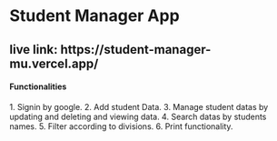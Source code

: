 # Student Manager App
<h2>live link: https://student-manager-mu.vercel.app/</h2>
<h4>Functionalities</h4>
1. Signin by google.
2. Add student Data.
3. Manage student datas by updating and deleting and viewing data.
4. Search datas by students names.
5. Filter according to divisions.
6. Print functionality.
